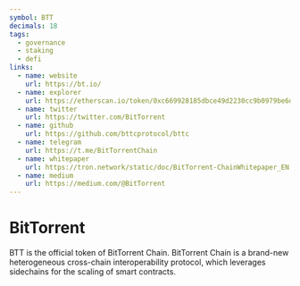 ```yaml
---
symbol: BTT
decimals: 18
tags:
  - governance
  - staking
  - defi
links:
  - name: website
    url: https://bt.io/
  - name: explorer
    url: https://etherscan.io/token/0xc669928185dbce49d2230cc9b0979be6dc797957
  - name: twitter
    url: https://twitter.com/BitTorrent
  - name: github
    url: https://github.com/bttcprotocol/bttc
  - name: telegram
    url: https://t.me/BitTorrentChain
  - name: whitepaper
    url: https://tron.network/static/doc/BitTorrent-ChainWhitepaper_EN.pdf
  - name: medium
    url: https://medium.com/@BitTorrent
---
```


# BitTorrent

BTT is the official token of BitTorrent Chain. BitTorrent Chain is a brand-new heterogeneous cross-chain interoperability protocol, which leverages sidechains for the scaling of smart contracts.
